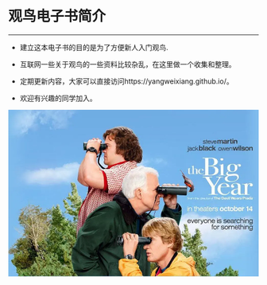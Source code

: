 # 观鸟电子书简介

---

* 建立这本电子书的目的是为了方便新人入门观鸟.

* 互联网一些关于观鸟的一些资料比较杂乱，在这里做一个收集和整理。

* 定期更新内容，大家可以直接访问https://yangweixiang.github.io/。

* 欢迎有兴趣的同学加入。

![](/assets/p1520870486.webp)



